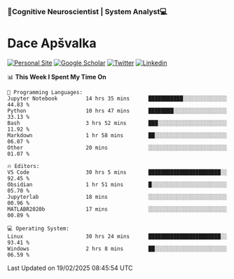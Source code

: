 ### 🧠Cognitive Neuroscientist | System Analyst💻
# Dace Apšvalka

[![Personal Site](https://img.shields.io/badge/website-teal?style=for-the-badge&logo=About.me&logoColor=white)](https://dcdace.net/)
[![Google Scholar](https://img.shields.io/badge/Scholar-yellow?style=for-the-badge&logo=googlescholar&logoColor=ffffff)](https://scholar.google.com/citations?hl=en&user=W8q0HBkAAAAJ&view_op=list_works&sortby=pubdate)
[![Twitter](https://img.shields.io/badge/Twitter-1DA1F2?logo=twitter&logoColor=white&style=for-the-badge)](https://twitter.com/dcdace)
[![Linkedin](https://img.shields.io/badge/linkedin-0077B5?logo=linkedin&logoColor=white&style=for-the-badge)](https://www.linkedin.com/in/dace-apsvalka/)

<!--
[![Dace's wakatime stats](https://github-readme-stats.vercel.app/api/wakatime?username=dcdace&theme=react&layout=compact&custom_title=Coding+past+7+days&v=2)](https://github.com/dcdace/dcdace)


[![github](https://img.shields.io/github/followers/dcdace?logo=github&style=plastic)](https://github.com/dcdace?tab=followers "GitHub followers")
[![wakatime](https://wakatime.com/badge/user/6e7556d3-b1db-4eef-a7e8-9bad735fc27e.svg?style=plastic?v=2)](https://wakatime.com/@6e7556d3-b1db-4eef-a7e8-9bad735fc27e "Total time coded since Feb 28 2022")

[![twitter](https://img.shields.io/twitter/follow/dcdace?label=followers&logo=twitter&color=%23007ec6&style=plastic)](https://twitter.com/dcdace "Twitter followers")

[![Dace's languages](https://github-readme-stats-one-nu-13.vercel.app/api/top-langs/?username=dcdace&langs_count=10&theme=nord&layout=compact)](https://github.com/anuraghazra/github-readme-stats) 
[![Dace's GitHub stats](https://github-readme-stats-one-nu-13.vercel.app/api?username=dcdace&theme=dracula&hide=prs,issues&count_private=true&show_icons=true&hide_rank=true&include_all_commits=true&hide_title=false&custom_title=GitHub+Stats)](https://github.com/anuraghazra/github-readme-stats)
-->

<!--START_SECTION:waka-->
📊 **This Week I Spent My Time On** 

```text
💬 Programming Languages: 
Jupyter Notebook         14 hrs 35 mins      ███████████░░░░░░░░░░░░░░   44.83 % 
Python                   10 hrs 47 mins      ████████░░░░░░░░░░░░░░░░░   33.13 % 
Bash                     3 hrs 52 mins       ███░░░░░░░░░░░░░░░░░░░░░░   11.92 % 
Markdown                 1 hr 58 mins        ██░░░░░░░░░░░░░░░░░░░░░░░   06.07 % 
Other                    20 mins             ░░░░░░░░░░░░░░░░░░░░░░░░░   01.07 % 

🔥 Editors: 
VS Code                  30 hrs 5 mins       ███████████████████████░░   92.45 % 
Obsidian                 1 hr 51 mins        █░░░░░░░░░░░░░░░░░░░░░░░░   05.70 % 
Jupyterlab               18 mins             ░░░░░░░░░░░░░░░░░░░░░░░░░   00.96 % 
MATLABR2020b             17 mins             ░░░░░░░░░░░░░░░░░░░░░░░░░   00.89 % 

💻 Operating System: 
Linux                    30 hrs 24 mins      ███████████████████████░░   93.41 % 
Windows                  2 hrs 8 mins        ██░░░░░░░░░░░░░░░░░░░░░░░   06.59 % 
```


 Last Updated on 19/02/2025 08:45:54 UTC
<!--END_SECTION:waka-->

